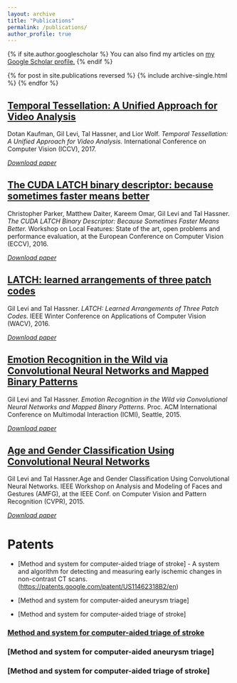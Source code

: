 ```yaml
---
layout: archive
title: "Publications"
permalink: /publications/
author_profile: true
---
```


{% if site.author.googlescholar %}
  You can also find my articles on <u><a href="{{site.author.googlescholar}}">my Google Scholar profile</a>.</u>
{% endif %}


{% for post in site.publications reversed %}
  {% include archive-single.html %}
{% endfor %}


## [Temporal Tessellation: A Unified Approach for Video Analysis](https://talhassner.github.io/home/publication/2017_ICCV_2)
Dotan Kaufman, Gil Levi, Tal Hassner, and Lior Wolf. <i> Temporal Tessellation: A Unified Approach for Video Analysis.</i> International Conference on Computer Vision (ICCV), 2017.

[<i>Download paper</i>](https://www.cs.tau.ac.il/~wolf/papers/tessellation.pdf)

## [The CUDA LATCH binary descriptor: because sometimes faster means better](https://talhassner.github.io/home/publication/2016_ECCV)
Christopher Parker, Matthew Daiter, Kareem Omar, Gil Levi and Tal Hassner. <i> The CUDA LATCH Binary Descriptor: Because Sometimes Faster Means Better. </i> Workshop on Local Features: State of the art, open problems and performance evaluation, at the European Conference on Computer Vision (ECCV), 2016.

[<i>Download paper</i>](https://talhassner.github.io/home/projects/LATCH/CLATCH_ECCV2016.pdf)

## [LATCH: learned arrangements of three patch codes](https://talhassner.github.io/home/publication/2016_WACV_2)
Gil Levi and Tal Hassner.<i> LATCH: Learned Arrangements of Three Patch Codes. </i> IEEE Winter Conference on Applications of Computer Vision (WACV), 2016.

[<i>Download paper</i>](https://talhassner.github.io/home/projects/LATCH/LATCH.pdf)

## [Emotion Recognition in the Wild via Convolutional Neural Networks and Mapped Binary Patterns](https://talhassner.github.io/home/publication/2015_ICMI)
Gil Levi and Tal Hassner. <i> Emotion Recognition in the Wild via Convolutional Neural Networks and Mapped Binary Patterns. </i> Proc. ACM International Conference on Multimodal Interaction (ICMI), Seattle, 2015.

[<i>Download paper</i>](https://talhassner.github.io/home/projects/cnn_emotions/LeviHassner_ICMI15.pdf)

## [Age and Gender Classification Using Convolutional Neural Networks](https://talhassner.github.io/home/publication/2015_CVPR)
Gil Levi and Tal Hassner.Age and Gender Classification Using Convolutional Neural Networks. IEEE Workshop on Analysis and Modeling of Faces and Gestures (AMFG), at the IEEE Conf. on Computer Vision and Pattern Recognition (CVPR), 2015.

[<i>Download paper</i>](https://talhassner.github.io/home/projects/cnn_agegender/CVPR2015_CNN_AgeGenderEstimation.pdf)




# Patents
* [Method and system for computer-aided triage of stroke] - A system and algorithm for detecting and measuring early ischemic changes in non-contrast CT scans. (https://patents.google.com/patent/US11462318B2/en)

* [Method and system for computer-aided aneurysm triage]

* [Method and system for computer-aided triage of stroke]


### [Method and system for computer-aided triage of stroke](https://patents.google.com/patent/US11462318B2/en)

### [Method and system for computer-aided aneurysm triage]

### [Method and system for computer-aided triage of stroke]

